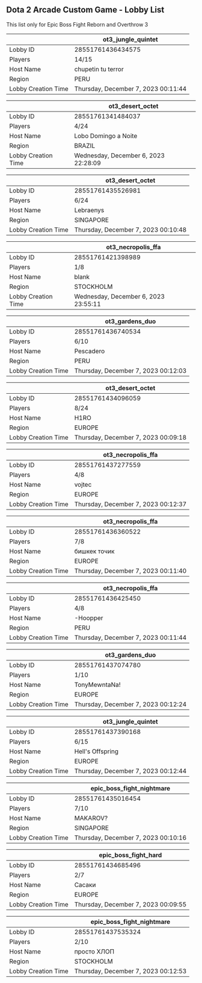 ## Dota 2 Arcade Custom Game - Lobby List

This list only for Epic Boss Fight Reborn and Overthrow 3

|  | ot3_jungle_quintet |
| ------ | ------ |
| Lobby ID | 28551761436434575 |
| Players | 14/15 |
| Host Name | chupetin tu terror |
| Region | PERU |
| Lobby Creation Time | Thursday, December 7, 2023 00:11:44 |


|  | ot3_desert_octet |
| ------ | ------ |
| Lobby ID | 28551761341484037 |
| Players | 4/24 |
| Host Name | Lobo Domingo a Noite |
| Region | BRAZIL |
| Lobby Creation Time | Wednesday, December 6, 2023 22:28:09 |


|  | ot3_desert_octet |
| ------ | ------ |
| Lobby ID | 28551761435526981 |
| Players | 6/24 |
| Host Name | Lebraenys |
| Region | SINGAPORE |
| Lobby Creation Time | Thursday, December 7, 2023 00:10:48 |


|  | ot3_necropolis_ffa |
| ------ | ------ |
| Lobby ID | 28551761421398989 |
| Players | 1/8 |
| Host Name | blank |
| Region | STOCKHOLM |
| Lobby Creation Time | Wednesday, December 6, 2023 23:55:11 |


|  | ot3_gardens_duo |
| ------ | ------ |
| Lobby ID | 28551761436740534 |
| Players | 6/10 |
| Host Name | Pescadero |
| Region | PERU |
| Lobby Creation Time | Thursday, December 7, 2023 00:12:03 |


|  | ot3_desert_octet |
| ------ | ------ |
| Lobby ID | 28551761434096059 |
| Players | 8/24 |
| Host Name | H1RO |
| Region | EUROPE |
| Lobby Creation Time | Thursday, December 7, 2023 00:09:18 |


|  | ot3_necropolis_ffa |
| ------ | ------ |
| Lobby ID | 28551761437277559 |
| Players | 4/8 |
| Host Name | vojtec |
| Region | EUROPE |
| Lobby Creation Time | Thursday, December 7, 2023 00:12:37 |


|  | ot3_necropolis_ffa |
| ------ | ------ |
| Lobby ID | 28551761436360522 |
| Players | 7/8 |
| Host Name | бишкек точик |
| Region | EUROPE |
| Lobby Creation Time | Thursday, December 7, 2023 00:11:40 |


|  | ot3_necropolis_ffa |
| ------ | ------ |
| Lobby ID | 28551761436425450 |
| Players | 4/8 |
| Host Name | -Hoopper |
| Region | PERU |
| Lobby Creation Time | Thursday, December 7, 2023 00:11:44 |


|  | ot3_gardens_duo |
| ------ | ------ |
| Lobby ID | 28551761437074780 |
| Players | 1/10 |
| Host Name | TonyMewntaNa! |
| Region | EUROPE |
| Lobby Creation Time | Thursday, December 7, 2023 00:12:24 |


|  | ot3_jungle_quintet |
| ------ | ------ |
| Lobby ID | 28551761437390168 |
| Players | 6/15 |
| Host Name | Hell's Offspring |
| Region | EUROPE |
| Lobby Creation Time | Thursday, December 7, 2023 00:12:44 |


|  | epic_boss_fight_nightmare |
| ------ | ------ |
| Lobby ID | 28551761435016454 |
| Players | 7/10 |
| Host Name | MAKAROV? |
| Region | SINGAPORE |
| Lobby Creation Time | Thursday, December 7, 2023 00:10:16 |


|  | epic_boss_fight_hard |
| ------ | ------ |
| Lobby ID | 28551761434685496 |
| Players | 2/7 |
| Host Name | Сасаки |
| Region | EUROPE |
| Lobby Creation Time | Thursday, December 7, 2023 00:09:55 |


|  | epic_boss_fight_nightmare |
| ------ | ------ |
| Lobby ID | 28551761437535324 |
| Players | 2/10 |
| Host Name | просто ХЛОП |
| Region | STOCKHOLM |
| Lobby Creation Time | Thursday, December 7, 2023 00:12:53 |


